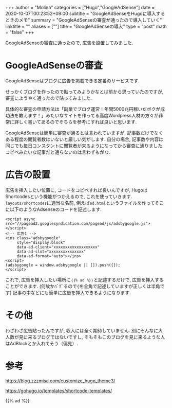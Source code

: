 +++
author = "Molina"
categories = ["Hugo","GoogleAdSense"]
date = 2020-10-07T00:23:52+09:00
subtitle = "GoogleAdSenseをHugoに導入するときのメモ"
summary = "GoogleAdSenseの審査が通ったので導入していく"
linktitle = ""
aliases = [""]
title = "GoogleAdSenseの導入"
type = "post"
math = "false"
+++

GoogleAdSenseの審査に通ったので, 広告を設置してみました. 

# GoogleAdSenseの審査
GoogleAdSenseはブログに広告を掲載できる定番のサービスです. 

せっかくブログを作ったので貼ってみようかなとは前から思っていたのですが, 審査にようやく通ったので貼ってみました. 

具体的な審査の申請方法は「副業でブログ運営！年間5000兆円稼いだボクが成功法を教えます！」みたいなサイトを作ってる高度Wordpress人材の方々が非常に詳しく書いてあるのでそちらを参考にすれば良いと思います. 

GoogleAdSenseは簡単に審査が通るとは言われていますが, 記事数だけでなくある程度の閲覧者数はいないと厳しい気がします. 自分の場合, 記事数や内容は同じでも毎日コンスタントに閲覧者が来るようになってから審査に通りました. コピペみたいな記事だと通らないのは言わずもがな. 

# 広告の設置
広告を挿入したい位置に, コードをコピペすれば良いんですが, HugoはShortcodesという機能がつかえるので, これを使っていきます. 
`layouts/shortcodes`に適当な名前, 例えば`ad.html`というファイルを作ってそこに以下のようなAdsenseのコードを記述します. 
```
<script async src="//pagead2.googlesyndication.com/pagead/js/adsbygoogle.js"></script>
<!-- 広告1 -->
<ins class="adsbygoogle"
     style="display:block"
     data-ad-client="xxxxxxxxxxxxxxxxxxx"
     data-ad-slot="xxxxxxxxxxxxxxx"
     data-ad-format="auto"></ins>
<script>
(adsbygoogle = window.adsbygoogle || []).push({});
</script>
```
これで, 広告を挿入したい場所に`｛｛% ad %｝｝`と記述するだけで, 広告を挿入することができます. (何故かﾊﾞｸﾞるので`{`を全角で記述していますが正しくは半角です)
記事の中などにも簡単に広告を挿入できるようになります. 

# その他
わざわざ広告貼ったんですが, 収入には全く期待していません. 別にそんなに大人数が見に来るブログではないですし, そもそもこのブログを見に来るような人はAdBlockとか入れてそう（偏見）.

# 参考
https://blog.zzzmisa.com/customize_hugo_theme3/

https://gohugo.io/templates/shortcode-templates/

{{% ad %}}